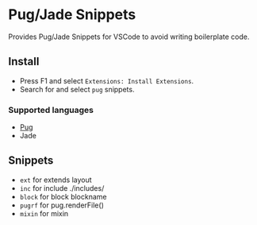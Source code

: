 # Pug/Jade Snippets

Provides Pug/Jade Snippets for VSCode to avoid writing boilerplate code.

## Install
- Press F1 and select `Extensions: Install Extensions`.
- Search for and select `pug` snippets.

### Supported languages
- [Pug](https://pugjs.org/api/getting-started.html)
- Jade

## Snippets
- `ext` for extends layout
- `inc` for include ./includes/
- `block` for block blockname
- `pugrf` for pug.renderFile()
- `mixin` for mixin